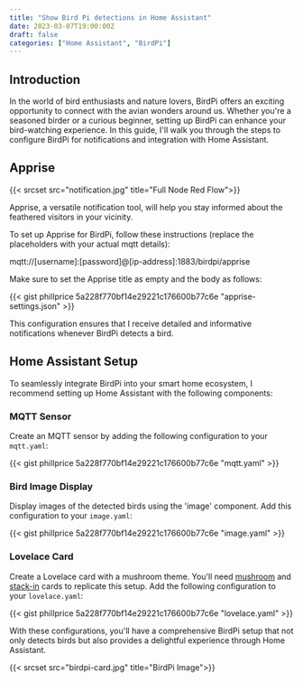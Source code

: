 ```yaml
---
title: "Show Bird Pi detections in Home Assistant"
date: 2023-03-07T19:00:00Z
draft: false
categories: ["Home Assistant", "BirdPi"]
---
```

## Introduction

In the world of bird enthusiasts and nature lovers, BirdPi offers an exciting opportunity to connect with the avian wonders around us. Whether you're a seasoned birder or a curious beginner, setting up BirdPi can enhance your bird-watching experience. In this guide, I'll walk you through the steps to configure BirdPi for notifications and integration with Home Assistant.

## Apprise

{{< srcset src="notification.jpg" title="Full Node Red Flow">}}

Apprise, a versatile notification tool, will help you stay informed about the feathered visitors in your vicinity.

To set up Apprise for BirdPi, follow these instructions (replace the placeholders with your actual mqtt details):

mqtt://[username]:[password]@[ip-address]:1883/birdpi/apprise

Make sure to set the Apprise title as empty and the body as follows:


{{< gist phillprice 5a228f770bf14e29221c176600b77c6e "apprise-settings.json" >}}

This configuration ensures that I receive detailed and informative notifications whenever BirdPi detects a bird.

## Home Assistant Setup
To seamlessly integrate BirdPi into your smart home ecosystem, I recommend setting up Home Assistant with the following components:

### MQTT Sensor
Create an MQTT sensor by adding the following configuration to your `mqtt.yaml`:

{{< gist phillprice 5a228f770bf14e29221c176600b77c6e "mqtt.yaml" >}}

### Bird Image Display
Display images of the detected birds using the 'image' component. Add this configuration to your `image.yaml`:

{{< gist phillprice 5a228f770bf14e29221c176600b77c6e "image.yaml" >}}

### Lovelace Card
Create a Lovelace card with a mushroom theme. You'll need [mushroom](https://github.com/piitaya/lovelace-mushroom) and [stack-in](https://github.com/custom-cards/stack-in-card) cards to replicate this setup. Add the following configuration to your `lovelace.yaml`:

{{< gist phillprice 5a228f770bf14e29221c176600b77c6e "lovelace.yaml" >}}

With these configurations, you'll have a comprehensive BirdPi setup that not only detects birds but also provides a delightful experience through Home Assistant.

{{< srcset src="birdpi-card.jpg" title="BirdPi Image">}}
